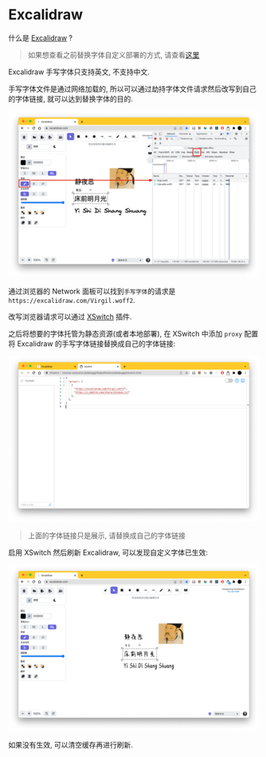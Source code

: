 # Excalidraw

什么是 [Excalidraw](https://github.com/excalidraw/excalidraw) ?

> 如果想查看之前替换字体自定义部署的方式, 请查看[这里](https://github.com/mebtte/excalidraw/tree/7921cb44aaeb9da94d49d371d645510b1e99572c)

Excalidraw 手写字体只支持英文, 不支持中文.

手写字体文件是通过网络加载的, 所以可以通过劫持字体文件请求然后改写到自己的字体链接, 就可以达到替换字体的目的.

![](./font_request.png)

通过浏览器的 Network 面板可以找到`手写字体`的请求是 `https://excalidraw.com/Virgil.woff2`.

改写浏览器请求可以通过 [XSwitch](https://chrome.google.com/webstore/detail/xswitch/idkjhjggpffolpidfkikidcokdkdaogg) 插件.

之后将想要的字体托管为静态资源(或者本地部署), 在 XSwitch 中添加 `proxy` 配置将 Excalidraw 的手写字体链接替换成自己的字体链接:

![](./xswitch.png)

> 上面的字体链接只是展示, 请替换成自己的字体链接

启用 XSwitch 然后刷新 Excalidraw, 可以发现自定义字体已生效:

![](./screenshot.png)

如果没有生效, 可以清空缓存再进行刷新.
